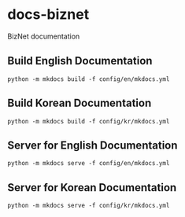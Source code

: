 # docs-biznet

BizNet documentation

## Build English Documentation
```shell
python -m mkdocs build -f config/en/mkdocs.yml
```

## Build Korean Documentation
```shell
python -m mkdocs build -f config/kr/mkdocs.yml
```

## Server for English Documentation
```shell
python -m mkdocs serve -f config/en/mkdocs.yml
```

## Server for Korean Documentation
```shell
python -m mkdocs serve -f config/kr/mkdocs.yml
```
